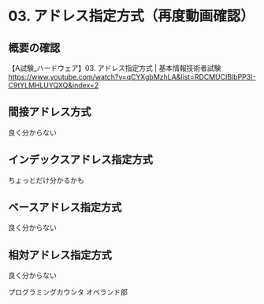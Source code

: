 # 03. アドレス指定方式（再度動画確認）
## 概要の確認
【A試験_ハードウェア】03. アドレス指定方式 | 基本情報技術者試験
https://www.youtube.com/watch?v=qCYXgbMzhLA&list=RDCMUCIBlbPP3I-C9tYLMHLUYQXQ&index=2

## 間接アドレス方式
良く分からない
## インデックスアドレス指定方式
ちょっとだけ分かるかも
## ベースアドレス指定方式
良く分からない

## 相対アドレス指定方式
良く分からない

プログラミングカウンタ
オペランド部